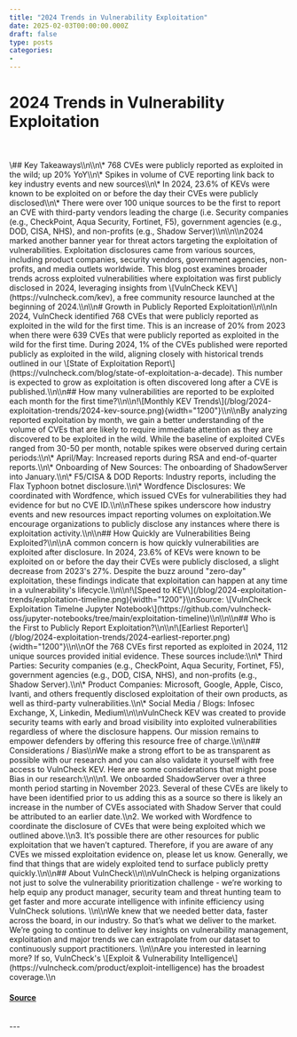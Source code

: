 ```yaml
---
title: "2024 Trends in Vulnerability Exploitation"
date: 2025-02-03T00:00:00.000Z
draft: false
type: posts
categories: 
- 
---
```

# 2024 Trends in Vulnerability Exploitation

<br/>

<br/>
\## Key Takeaways\\n\\n\* 768 CVEs were publicly reported as exploited in the wild; up 20% YoY\\n\* Spikes in volume of CVE reporting link back to key industry events and new sources\\n\* In 2024, 23.6% of KEVs were known to be exploited on or before the day their CVEs were publicly disclosed\\n\* There were over 100 unique sources to be the first to report an CVE with third-party vendors leading the charge (i.e. Security companies (e.g., CheckPoint, Aqua Security, Fortinet, F5), government agencies (e.g., DOD, CISA, NHS), and non-profits (e.g., Shadow Server)\\n\\n\\n2024 marked another banner year for threat actors targeting the exploitation of vulnerabilities. Exploitation disclosures came from various sources, including product companies, security vendors, government agencies, non-profits, and media outlets worldwide. This blog post examines broader trends across exploited vulnerabilities where exploitation was first publicly disclosed in 2024, leveraging insights from \[VulnCheck KEV\](https://vulncheck.com/kev), a free community resource launched at the beginning of 2024.\\n\\n# Growth in Publicly Reported Exploitation\\n\\nIn 2024, VulnCheck identified 768 CVEs that were publicly reported as exploited in the wild for the first time. This is an increase of 20% from 2023 when there were 639 CVEs that were publicly reported as exploited in the wild for the first time. During 2024, 1% of the CVEs published were reported publicly as exploited in the wild, aligning closely with historical trends outlined in our \[State of Exploitation Report\](https://vulncheck.com/blog/state-of-exploitation-a-decade). This number is expected to grow as exploitation is often discovered long after a CVE is published.\\n\\n## How many vulnerabilities are reported to be exploited each month for the first time?\\n\\n!\[Monthly KEV Trends\](/blog/2024-exploitation-trends/2024-kev-source.png){width="1200"}\\n\\nBy analyzing reported exploitation by month, we gain a better understanding of the volume of CVEs that are likely to require immediate attention as they are discovered to be exploited in the wild. While the baseline of exploited CVEs ranged from 30-50 per month, notable spikes were observed during certain periods:\\n\* April/May: Increased reports during RSA and end-of-quarter reports.\\n\* Onboarding of New Sources: The onboarding of ShadowServer into January.\\n\* F5/CISA & DOD Reports: Industry reports, including the Flax Typhoon botnet disclosure.\\n\* Wordfence Disclosures: We coordinated with Wordfence, which issued CVEs for vulnerabilities they had evidence for but no CVE ID.\\n\\nThese spikes underscore how industry events and new resources impact reporting volumes on exploitation.We encourage organizations to publicly disclose any instances where there is exploitation activity.\\n\\n## How Quickly are Vulnerabilities Being Exploited?\\n\\nA common concern is how quickly vulnerabilities are exploited after disclosure. In 2024, 23.6% of KEVs were known to be exploited on or before the day their CVEs were publicly disclosed, a slight decrease from 2023's 27%. Despite the buzz around "zero-day" exploitation, these findings indicate that exploitation can happen at any time in a vulnerability's lifecycle.\\n\\n!\[Speed to KEV\](/blog/2024-exploitation-trends/exploitation-timeline.png){width="1200"}\\nSource: \[VulnCheck Exploitation Timelne Jupyter Notebook\](https://github.com/vulncheck-oss/jupyter-notebooks/tree/main/exploitation-timeline)\\n\\n\\n## Who is the First to Publicly Report Exploitation?\\n\\n!\[Earliest Reporter\](/blog/2024-exploitation-trends/2024-earliest-reporter.png){width="1200"}\\n\\nOf the 768 CVEs first reported as exploited in 2024, 112 unique sources provided initial evidence. These sources include:\\n\* Third Parties: Security companies (e.g., CheckPoint, Aqua Security, Fortinet, F5), government agencies (e.g., DOD, CISA, NHS), and non-profits (e.g., Shadow Server).\\n\* Product Companies: Microsoft, Google, Apple, Cisco, Ivanti, and others frequently disclosed exploitation of their own products, as well as third-party vulnerabilities.\\n\* Social Media / Blogs: Infosec Exchange, X, Linkedin, Medium\\n\\nVulnCheck KEV was created to provide security teams with early and broad visibility into exploited vulnerabilities regardless of where the disclosure happens. Our mission remains to empower defenders by offering this resource free of charge.\\n\\n## Considerations / Bias\\nWe make a strong effort to be as transparent as possible with our research and you can also validate it yourself with free access to VulnCheck KEV. Here are some considerations that might pose Bias in our research:\\n\\n1. We onboarded ShadowServer over a three month period starting in November 2023. Several of these CVEs are likely to have been identified prior to us adding this as a source so there is likely an increase in the number of CVEs associated with Shadow Server that could be attributed to an earlier date.\\n2. We worked with Wordfence to coordinate the disclosure of CVEs that were being exploited which we outlined above.\\n3. It’s possible there are other resources for public exploitation that we haven’t captured. Therefore, if you are aware of any CVEs we missed exploitation evidence on, please let us know. Generally, we find that things that are widely exploited tend to surface publicly pretty quickly.\\n\\n## About VulnCheck\\n\\nVulnCheck is helping organizations not just to solve the vulnerability prioritization challenge - we’re working to help equip any product manager, security team and threat hunting team to get faster and more accurate intelligence with infinite efficiency using VulnCheck solutions. \\n\\nWe knew that we needed better data, faster across the board, in our industry. So that’s what we deliver to the market. We’re going to continue to deliver key insights on vulnerability management, exploitation and major trends we can extrapolate from our dataset to continuously support practitioners. \\n\\nAre you interested in learning more? If so, VulnCheck's \[Exploit & Vulnerability Intelligence\](https://vulncheck.com/product/exploit-intelligence) has the broadest coverage.\\n

#### [Source](https://vulncheck.com/blog/2024-exploitation-trends)

<br/>
---
